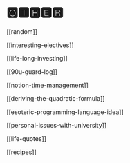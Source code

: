 # 🅾🆃🅷🅴🆁

[[random]]

[[interesting-electives]]

[[life-long-investing]]

[[90u-guard-log]]

[[notion-time-management]]

[[deriving-the-quadratic-formula]]

[[esoteric-programming-language-idea]]

[[personal-issues-with-university]]

[[life-quotes]]

[[recipes]]

